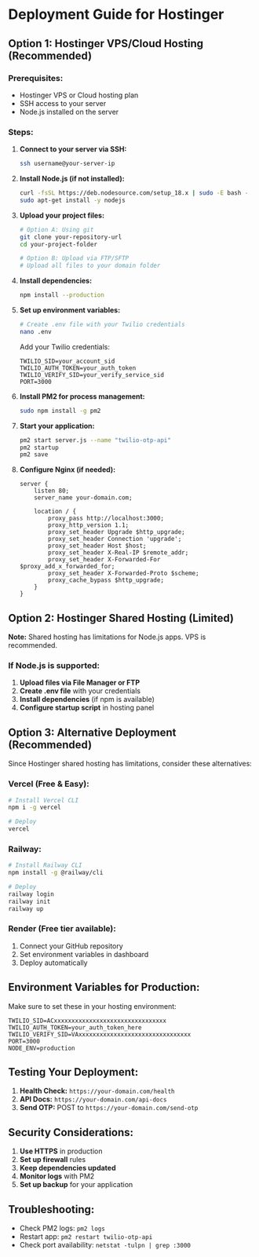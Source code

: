 # Deployment Guide for Hostinger

## Option 1: Hostinger VPS/Cloud Hosting (Recommended)

### Prerequisites:
- Hostinger VPS or Cloud hosting plan
- SSH access to your server
- Node.js installed on the server

### Steps:

1. **Connect to your server via SSH:**
   ```bash
   ssh username@your-server-ip
   ```

2. **Install Node.js (if not installed):**
   ```bash
   curl -fsSL https://deb.nodesource.com/setup_18.x | sudo -E bash -
   sudo apt-get install -y nodejs
   ```

3. **Upload your project files:**
   ```bash
   # Option A: Using git
   git clone your-repository-url
   cd your-project-folder
   
   # Option B: Upload via FTP/SFTP
   # Upload all files to your domain folder
   ```

4. **Install dependencies:**
   ```bash
   npm install --production
   ```

5. **Set up environment variables:**
   ```bash
   # Create .env file with your Twilio credentials
   nano .env
   ```
   Add your Twilio credentials:
   ```
   TWILIO_SID=your_account_sid
   TWILIO_AUTH_TOKEN=your_auth_token
   TWILIO_VERIFY_SID=your_verify_service_sid
   PORT=3000
   ```

6. **Install PM2 for process management:**
   ```bash
   sudo npm install -g pm2
   ```

7. **Start your application:**
   ```bash
   pm2 start server.js --name "twilio-otp-api"
   pm2 startup
   pm2 save
   ```

8. **Configure Nginx (if needed):**
   ```nginx
   server {
       listen 80;
       server_name your-domain.com;
       
       location / {
           proxy_pass http://localhost:3000;
           proxy_http_version 1.1;
           proxy_set_header Upgrade $http_upgrade;
           proxy_set_header Connection 'upgrade';
           proxy_set_header Host $host;
           proxy_set_header X-Real-IP $remote_addr;
           proxy_set_header X-Forwarded-For $proxy_add_x_forwarded_for;
           proxy_set_header X-Forwarded-Proto $scheme;
           proxy_cache_bypass $http_upgrade;
       }
   }
   ```

## Option 2: Hostinger Shared Hosting (Limited)

**Note:** Shared hosting has limitations for Node.js apps. VPS is recommended.

### If Node.js is supported:

1. **Upload files via File Manager or FTP**
2. **Create .env file** with your credentials
3. **Install dependencies** (if npm is available)
4. **Configure startup script** in hosting panel

## Option 3: Alternative Deployment (Recommended)

Since Hostinger shared hosting has limitations, consider these alternatives:

### Vercel (Free & Easy):
```bash
# Install Vercel CLI
npm i -g vercel

# Deploy
vercel
```

### Railway:
```bash
# Install Railway CLI
npm install -g @railway/cli

# Deploy
railway login
railway init
railway up
```

### Render (Free tier available):
1. Connect your GitHub repository
2. Set environment variables in dashboard
3. Deploy automatically

## Environment Variables for Production:

Make sure to set these in your hosting environment:
```
TWILIO_SID=ACxxxxxxxxxxxxxxxxxxxxxxxxxxxxxxxx
TWILIO_AUTH_TOKEN=your_auth_token_here
TWILIO_VERIFY_SID=VAxxxxxxxxxxxxxxxxxxxxxxxxxxxxxxxx
PORT=3000
NODE_ENV=production
```

## Testing Your Deployment:

1. **Health Check:** `https://your-domain.com/health`
2. **API Docs:** `https://your-domain.com/api-docs`
3. **Send OTP:** POST to `https://your-domain.com/send-otp`

## Security Considerations:

1. **Use HTTPS** in production
2. **Set up firewall** rules
3. **Keep dependencies updated**
4. **Monitor logs** with PM2
5. **Set up backup** for your application

## Troubleshooting:

- Check PM2 logs: `pm2 logs`
- Restart app: `pm2 restart twilio-otp-api`
- Check port availability: `netstat -tulpn | grep :3000`